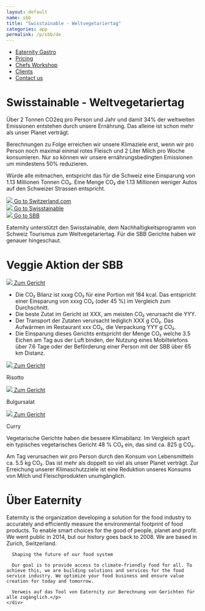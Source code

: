 ```yaml
---
layout: default
name: sbb
title: "Swisstainable - Weltvegetariertag"
categories: app
permalink: /p/sbb/de
---
```

<style>
#main-nav-1 {
  border-bottom: 2px solid #46cc00;
}
</style>

<div class="container hidden-xs">
  <div class="row">
    <div class="col-xs-12 text-center">
      <ul class="subNavigation">
      <a href="/app"><li>Eaternity Gastro</li></a>
      <a href="/app/at-a-glance"><li>Pricing</li></a>
      <a href="/meals/workshop"><li>Chefs Workshop</li></a>
      <a href="/app/clients"><li>Clients</li></a>
      <a href="/contact"><li>Contact us</li></a>
      </ul>
    </div>
  </div>
</div>

<div class="container">
  <div class="row push-top small-push-bottom">
    <div class="col-xs-12 text-center">
      <h1>Swisstainable - Weltvegetariertag</h1>
    </div>
  </div>
  <div class="row push-bottom">
    <div class="col-xs-12 col-sm-offset-1 col-sm-10 col-md-offset-2 col-md-8 text-center">
      <p>Über 2 Tonnen CO2eq pro Person und Jahr und damit 34% der weltweiten Emissionen entstehen durch unsere Ernährung. Das alleine ist schon mehr als unser Planet verträgt.</p>
      <p>Berechnungen zu Folge erreichen wir unsere Klimaziele erst, wenn wir pro Person noch maximal einmal rotes Fleisch und 2 Liter Milch pro Woche konsumieren. Nur so können wir unsere ernährungsbedingten Emissionen um mindestens 50% reduzieren.</p>
      <p>Würde alle mitmachen, entspricht das für die Schweiz eine Einsparung von 1.13 Millionen Tonnen CO₂. Eine Menge CO₂  die 1.13 Millionen weniger Autos auf den Schweizer Strassen entspricht.</p>
    </div>
  </div>

  <div class="row push-bottom">
    <div class="col-xs-offset-1 col-xs-8 col-sm-offset-1 col-sm-4 col-md-offset-1 col-md-3">
      <a href="http://switzerland.com">
        <div>
          <img class="responsive" src="/img/partners/sbb/brandingsquarede320.webp" />
          <span class="button">Go to Switzerland.com<i class="fa fa-angle-right fa-lg"></i></span>
        </div>
      </a>
    </div>
    <div class="col-xs-offset-1 col-xs-8 col-sm-offset-1 col-sm-4 col-md-offset-1 col-md-3">
      <a href="https://www.myswitzerland.com/de-de/planung/ueber-die-schweiz/nachhaltigkeit/swisstainable-leistungstraeger/">
        <div>
          <img class="responsive" src="/img/partners/sbb/design-ohne-titel-2021-09-24t161339-705_detail.png" />
          <span class="button">Go to Swisstainable<i class="fa fa-angle-right fa-lg"></i></span>
        </div>
      </a>
    </div>
    <div class="col-xs-offset-1 col-xs-8 col-sm-offset-1 col-sm-4 col-md-offset-1 col-md-3">
      <a href="https://www.sbb.ch/veggie-days">
        <div>
          <img class="responsive" src="/img/partners/sbb/SBB-Logo.png" />
          <span class="button">Go to SBB<i class="fa fa-angle-right fa-lg"></i></span>
        </div>
      </a>
    </div>
    <div class="col-xs-12 col-sm-offset-1 col-sm-10 col-md-offset-2 col-md-8 text-center">
      <p>Eaternity unterstützt den Swisstainable, dem Nachhaltigkeitsprogramm von Schweiz Tourismus zum Weltvegetariertag. Für die SBB Gerichte haben wir genauer hingeschaut.</p>
    </div>
  </div>

  <div class="row small-push-bottom">
    <div class="col-xs-12 text-center">
      <h1>Veggie Aktion der SBB</h1>
    </div>
  </div>
  <div class="row push-bottom text-center">
    <div class="col-xs-offset-2 col-xs-8 col-sm-offset-2 col-sm-4 col-md-offset-0 col-md-3">
      <a href="">
        <div class="roundTeaser" id="menu1">
          <img class="responsive" src="/img/partners/sbb/Kuerbisravioli.jpg" />
          <span class="button">Zum Gericht<i class="fa fa-angle-right fa-lg"></i></span>
        </div>
      </a>
      <ul>
        <li>Die CO₂ Bilanz ist xxxg CO₂ für eine Portion mit 184 kcal. Das entspricht einer Einsparung von  xxxg CO₂ (oder 45 %) im Vergleich zum Durchschnitt.</li>
        <li>Die beste Zutat im Gericht ist XXX, am meisten CO₂ verursacht die YYY.</li>
        <li>Der Transport der Zutaten verursacht lediglich XXX g CO₂. Das Aufwärmen im Restaurant xxx CO₂, die Verpackung YYY g CO₂.</li>
        <li>Die Einsparung dieses Gerichts entspricht der Menge CO₂ welche 3.5 Eichen am Tag aus der Luft binden, der Nutzung eines Mobiltelefons über 7.6 Tage oder der Beförderung einer Person mit der SBB über 65 km Distanz.</li>
      </ul>
    </div>
    <div class="col-xs-offset-2 col-xs-8 col-sm-offset-0 col-sm-4 col-md-offset-0 col-md-3 xs-push-top">
      <a href="">
        <div class="roundTeaser" id="menu2">
          <img class="responsive" src="/img/partners/sbb/Risotto_Pfifferlinge.jpg" />
          <span class="button">Zum Gericht<i class="fa fa-angle-right fa-lg"></i></span>
        </div>
      </a>
      <p>Risotto</p>
    </div>
    <div class="col-xs-offset-2 col-xs-8 col-sm-offset-2 col-sm-4 col-md-offset-0 col-md-3 sm-push-top">
      <a href="">
        <div class="roundTeaser" id="menu3">
          <img class="responsive" src="/img/partners/sbb/Bulgursalat.jpg" />
          <span class="button">Zum Gericht <i class="fa fa-angle-right fa-lg"></i></span>
        </div>
      </a>
      <p>Bulgursalat</p>
    </div>
    <div class="col-xs-offset-2 col-xs-8 col-sm-offset-0 col-sm-4 col-md-offset-0 col-md-3 sm-push-top">
      <a href="">
        <div class="roundTeaser" id="menu4">
          <img class="responsive" src="/img/partners/sbb/Red_Curry_mit_Reis.jpg" />
          <span class="button">Zum Gericht<i class="fa fa-angle-right fa-lg"></i></span>
        </div>
      </a>
      <p>Curry</p>
    </div>
    <div class="col-xs-12 col-sm-offset-1 col-sm-10 col-md-offset-2 col-md-8 text-center">
      <p>Vegetarische Gerichte haben die bessere Klimabilanz. Im Vergleich spart ein typisches vegetarisches Gericht 48 % CO₂ ein, das sind ca. 825 g CO₂. </p>
      <p>Am Tag verursachen wir pro Person durch den Konsum von Lebensmitteln ca. 5.5 kg CO₂. Das ist mehr als doppelt so viel als unser Planet verträgt. Zur Erreichung unserer Klimaschutzziele ist eine Reduktion unseres Konsums von Milch und Fleischprodukten unumgänglich.</p>
    </div>

  <div class="row push-top small-push-bottom">
    <div class="col-xs-12 text-center">
      <h1>Über Eaternity</h1>
    </div>
  </div>
  <div class="row push-bottom">
    <div class="col-xs-12 col-sm-offset-1 col-sm-10 col-md-offset-2 col-md-8 text-center">
      <p>Eaternity is the organization developing a solution for the food industry to accurately and efficiently measure the environmental footprint of food products. To enable smart choices for the good of people, planet and profit. We went public in 2014, but our history goes back to 2008. We are based in Zurich, Switzerland.

      Shaping the future of our food system

      Our goal is to provide access to climate-friendly food for all. To achieve this, we are building solutions and services for the food service industry. We optimize your food business and ensure value creation for today and tomorrow.

      Verweis auf das Tool von Eaternity zur Berechnung von Gerichten für alle zugänglich.</p>
    </div>
  </div>

  </div>
  </div>
</div>

<script src="https://ajax.googleapis.com/ajax/libs/jquery/1.11.3/jquery.min.js"></script>

<script src="/js/jquery.magnific-popup.min.js"></script>

<!-- script src="/js/bootstrap.min.js"></script -->

<!-- script src="/js/icheck.min.js"></script -->
